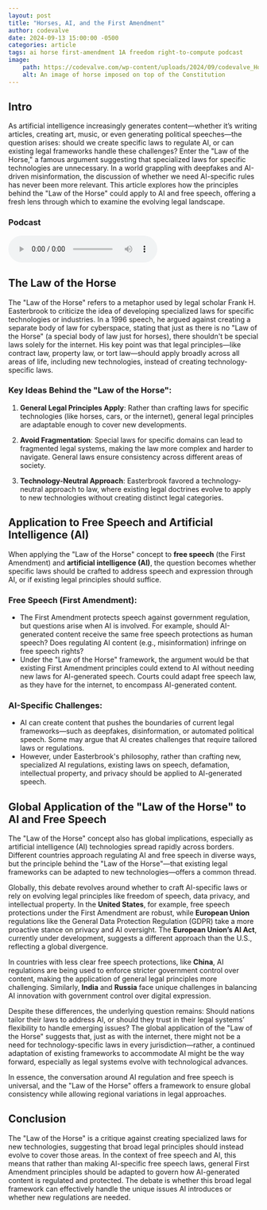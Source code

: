 ```yaml
---
layout: post
title: "Horses, AI, and the First Amendment"
author: codevalve
date: 2024-09-13 15:00:00 -0500
categories: article
tags: ai horse first-amendment 1A freedom right-to-compute podcast
image:
    path: https://codevalve.com/wp-content/uploads/2024/09/codevalve_Horse_sitting_on_a_copy_of_the_United_States_Consti_9bdbb13d-5e95-455f-952d-165fcb716982_3.png
    alt: An image of horse imposed on top of the Constitution
---
```


## Intro

As artificial intelligence increasingly generates content—whether it’s writing articles, creating art, music, or even generating political speeches—the question arises: should we create specific laws to regulate AI, or can existing legal frameworks handle these challenges? Enter the "Law of the Horse," a famous argument suggesting that specialized laws for specific technologies are unnecessary. In a world grappling with deepfakes and AI-driven misinformation, the discussion of whether we need AI-specific rules has never been more relevant. This article explores how the principles behind the "Law of the Horse" could apply to AI and free speech, offering a fresh lens through which to examine the evolving legal landscape.

### Podcast

<audio ref='podcast' src="https://codevalve.com/wp-content/uploads/2024/09/CodeValve-Podcast-Horses-AI-First-Amendment.mp3" controls></audio>

## The Law of the Horse


The "Law of the Horse" refers to a metaphor used by legal scholar Frank H. Easterbrook to criticize the idea of developing specialized laws for specific technologies or industries. In a 1996 speech, he argued against creating a separate body of law for cyberspace, stating that just as there is no "Law of the Horse" (a special body of law just for horses), there shouldn't be special laws solely for the internet. His key point was that legal principles—like contract law, property law, or tort law—should apply broadly across all areas of life, including new technologies, instead of creating technology-specific laws.

### Key Ideas Behind the "Law of the Horse":
1. **General Legal Principles Apply**: Rather than crafting laws for specific technologies (like horses, cars, or the internet), general legal principles are adaptable enough to cover new developments.
   
2. **Avoid Fragmentation**: Special laws for specific domains can lead to fragmented legal systems, making the law more complex and harder to navigate. General laws ensure consistency across different areas of society.

3. **Technology-Neutral Approach**: Easterbrook favored a technology-neutral approach to law, where existing legal doctrines evolve to apply to new technologies without creating distinct legal categories.

## Application to Free Speech and Artificial Intelligence (AI)

When applying the "Law of the Horse" concept to **free speech** (the First Amendment) and **artificial intelligence (AI)**, the question becomes whether specific laws should be crafted to address speech and expression through AI, or if existing legal principles should suffice.

### Free Speech (First Amendment):
- The First Amendment protects speech against government regulation, but questions arise when AI is involved. For example, should AI-generated content receive the same free speech protections as human speech? Does regulating AI content (e.g., misinformation) infringe on free speech rights?
- Under the "Law of the Horse" framework, the argument would be that existing First Amendment principles could extend to AI without needing new laws for AI-generated speech. Courts could adapt free speech law, as they have for the internet, to encompass AI-generated content.

### AI-Specific Challenges: 
- AI can create content that pushes the boundaries of current legal frameworks—such as deepfakes, disinformation, or automated political speech. Some may argue that AI creates challenges that require tailored laws or regulations.
- However, under Easterbrook's philosophy, rather than crafting new, specialized AI regulations, existing laws on speech, defamation, intellectual property, and privacy should be applied to AI-generated speech.

## Global Application of the "Law of the Horse" to AI and Free Speech

The "Law of the Horse" concept also has global implications, especially as artificial intelligence (AI) technologies spread rapidly across borders. Different countries approach regulating AI and free speech in diverse ways, but the principle behind the "Law of the Horse"—that existing legal frameworks can be adapted to new technologies—offers a common thread.

Globally, this debate revolves around whether to craft AI-specific laws or rely on evolving legal principles like freedom of speech, data privacy, and intellectual property. In the **United States**, for example, free speech protections under the First Amendment are robust, while **European Union** regulations like the General Data Protection Regulation (GDPR) take a more proactive stance on privacy and AI oversight. The **European Union’s AI Act**, currently under development, suggests a different approach than the U.S., reflecting a global divergence.

In countries with less clear free speech protections, like **China**, AI regulations are being used to enforce stricter government control over content, making the application of general legal principles more challenging. Similarly, **India** and **Russia** face unique challenges in balancing AI innovation with government control over digital expression.

Despite these differences, the underlying question remains: Should nations tailor their laws to address AI, or should they trust in their legal systems’ flexibility to handle emerging issues? The global application of the "Law of the Horse" suggests that, just as with the internet, there might not be a need for technology-specific laws in every jurisdiction—rather, a continued adaptation of existing frameworks to accommodate AI might be the way forward, especially as legal systems evolve with technological advances.

In essence, the conversation around AI regulation and free speech is universal, and the "Law of the Horse" offers a framework to ensure global consistency while allowing regional variations in legal approaches.


## Conclusion
The "Law of the Horse" is a critique against creating specialized laws for new technologies, suggesting that broad legal principles should instead evolve to cover those areas. In the context of free speech and AI, this means that rather than making AI-specific free speech laws, general First Amendment principles should be adapted to govern how AI-generated content is regulated and protected. The debate is whether this broad legal framework can effectively handle the unique issues AI introduces or whether new regulations are needed.


